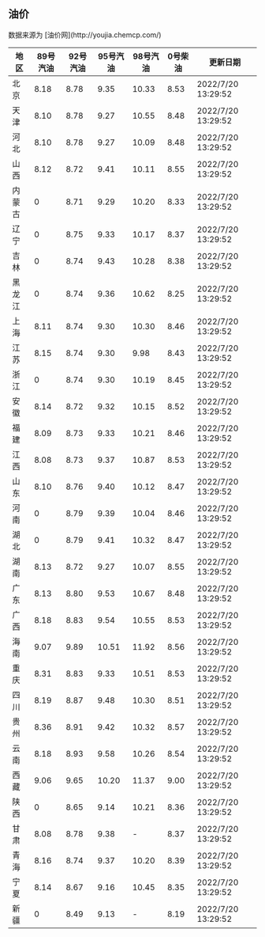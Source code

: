 
<!DOCTYPE html>
<html lang="zh-cn">
<head>
<link href="https://cdn.jsdelivr.net/gh/RookieFanzk/link/github.css" rel="stylesheet">
</head>

<body>
<h2>油价</h2>
<p>数据来源为 [油价网](http://youjia.chemcp.com/) </p>
<table>
<thead>
<tr>
<th>地区</th>
<th>89号汽油</th>
<th>92号汽油</th>
<th>95号汽油</th>
<th>98号汽油</th>
<th>0号柴油</th>
<th>更新日期</th>
</tr>
</thead>
<tbody>
<tr>
<td>北京</td>
<td>8.18</td>
<td>8.78</td>
<td>9.35</td>
<td>10.33</td>
<td>8.53</td>
<td>2022/7/20 13:29:52</td>
</tr>
<tr>
<td>天津</td>
<td>8.10</td>
<td>8.78</td>
<td>9.27</td>
<td>10.55</td>
<td>8.48</td>
<td>2022/7/20 13:29:52</td>
</tr>
<tr>
<td>河北</td>
<td>8.10</td>
<td>8.78</td>
<td>9.27</td>
<td>10.09</td>
<td>8.48</td>
<td>2022/7/20 13:29:52</td>
</tr>
<tr>
<td>山西</td>
<td>8.12</td>
<td>8.72</td>
<td>9.41</td>
<td>10.11</td>
<td>8.55</td>
<td>2022/7/20 13:29:52</td>
</tr>
<tr>
<td>内蒙古</td>
<td>0</td>
<td>8.71</td>
<td>9.29</td>
<td>10.20</td>
<td>8.33</td>
<td>2022/7/20 13:29:52</td>
</tr>
<tr>
<td>辽宁</td>
<td>0</td>
<td>8.75</td>
<td>9.33</td>
<td>10.17</td>
<td>8.37</td>
<td>2022/7/20 13:29:52</td>
</tr>
<tr>
<td>吉林</td>
<td>0</td>
<td>8.74</td>
<td>9.43</td>
<td>10.28</td>
<td>8.38</td>
<td>2022/7/20 13:29:52</td>
</tr>
<tr>
<td>黑龙江</td>
<td>0</td>
<td>8.74</td>
<td>9.36</td>
<td>10.62</td>
<td>8.25</td>
<td>2022/7/20 13:29:52</td>
</tr>
<tr>
<td>上海</td>
<td>8.11</td>
<td>8.74</td>
<td>9.30</td>
<td>10.30</td>
<td>8.46</td>
<td>2022/7/20 13:29:52</td>
</tr>
<tr>
<td>江苏</td>
<td>8.15</td>
<td>8.74</td>
<td>9.30</td>
<td>9.98</td>
<td>8.43</td>
<td>2022/7/20 13:29:52</td>
</tr>
<tr>
<td>浙江</td>
<td>0</td>
<td>8.74</td>
<td>9.30</td>
<td>10.19</td>
<td>8.45</td>
<td>2022/7/20 13:29:52</td>
</tr>
<tr>
<td>安徽</td>
<td>8.14</td>
<td>8.72</td>
<td>9.32</td>
<td>10.15</td>
<td>8.52</td>
<td>2022/7/20 13:29:52</td>
</tr>
<tr>
<td>福建</td>
<td>8.09</td>
<td>8.73</td>
<td>9.33</td>
<td>10.21</td>
<td>8.46</td>
<td>2022/7/20 13:29:52</td>
</tr>
<tr>
<td>江西</td>
<td>8.08</td>
<td>8.73</td>
<td>9.37</td>
<td>10.87</td>
<td>8.53</td>
<td>2022/7/20 13:29:52</td>
</tr>
<tr>
<td>山东</td>
<td>8.10</td>
<td>8.76</td>
<td>9.40</td>
<td>10.12</td>
<td>8.47</td>
<td>2022/7/20 13:29:52</td>
</tr>
<tr>
<td>河南</td>
<td>0</td>
<td>8.79</td>
<td>9.39</td>
<td>10.04</td>
<td>8.46</td>
<td>2022/7/20 13:29:52</td>
</tr>
<tr>
<td>湖北</td>
<td>0</td>
<td>8.79</td>
<td>9.41</td>
<td>10.32</td>
<td>8.47</td>
<td>2022/7/20 13:29:52</td>
</tr>
<tr>
<td>湖南</td>
<td>8.13</td>
<td>8.72</td>
<td>9.27</td>
<td>10.07</td>
<td>8.55</td>
<td>2022/7/20 13:29:52</td>
</tr>
<tr>
<td>广东</td>
<td>8.13</td>
<td>8.80</td>
<td>9.53</td>
<td>10.67</td>
<td>8.48</td>
<td>2022/7/20 13:29:52</td>
</tr>
<tr>
<td>广西</td>
<td>8.18</td>
<td>8.83</td>
<td>9.54</td>
<td>10.55</td>
<td>8.53</td>
<td>2022/7/20 13:29:52</td>
</tr>
<tr>
<td>海南</td>
<td>9.07</td>
<td>9.89</td>
<td>10.51</td>
<td>11.92</td>
<td>8.56</td>
<td>2022/7/20 13:29:52</td>
</tr>
<tr>
<td>重庆</td>
<td>8.31</td>
<td>8.83</td>
<td>9.33</td>
<td>10.51</td>
<td>8.53</td>
<td>2022/7/20 13:29:52</td>
</tr>
<tr>
<td>四川</td>
<td>8.19</td>
<td>8.87</td>
<td>9.48</td>
<td>10.30</td>
<td>8.51</td>
<td>2022/7/20 13:29:52</td>
</tr>
<tr>
<td>贵州</td>
<td>8.36</td>
<td>8.91</td>
<td>9.42</td>
<td>10.32</td>
<td>8.57</td>
<td>2022/7/20 13:29:52</td>
</tr>
<tr>
<td>云南</td>
<td>8.18</td>
<td>8.93</td>
<td>9.58</td>
<td>10.26</td>
<td>8.54</td>
<td>2022/7/20 13:29:52</td>
</tr>
<tr>
<td>西藏</td>
<td>9.06</td>
<td>9.65</td>
<td>10.20</td>
<td>11.37</td>
<td>9.00</td>
<td>2022/7/20 13:29:52</td>
</tr>
<tr>
<td>陕西</td>
<td>0</td>
<td>8.65</td>
<td>9.14</td>
<td>10.21</td>
<td>8.36</td>
<td>2022/7/20 13:29:52</td>
</tr>
<tr>
<td>甘肃</td>
<td>8.08</td>
<td>8.78</td>
<td>9.38</td>
<td>-</td>
<td>8.37</td>
<td>2022/7/20 13:29:52</td>
</tr>
<tr>
<td>青海</td>
<td>8.16</td>
<td>8.74</td>
<td>9.37</td>
<td>10.20</td>
<td>8.39</td>
<td>2022/7/20 13:29:52</td>
</tr>
<tr>
<td>宁夏</td>
<td>8.14</td>
<td>8.67</td>
<td>9.16</td>
<td>10.45</td>
<td>8.35</td>
<td>2022/7/20 13:29:52</td>
</tr>
<tr>
<td>新疆</td>
<td>0</td>
<td>8.49</td>
<td>9.13</td>
<td>-</td>
<td>8.19</td>
<td>2022/7/20 13:29:52</td>
</tr>
</tbody>
</table>
</body>
</html>
